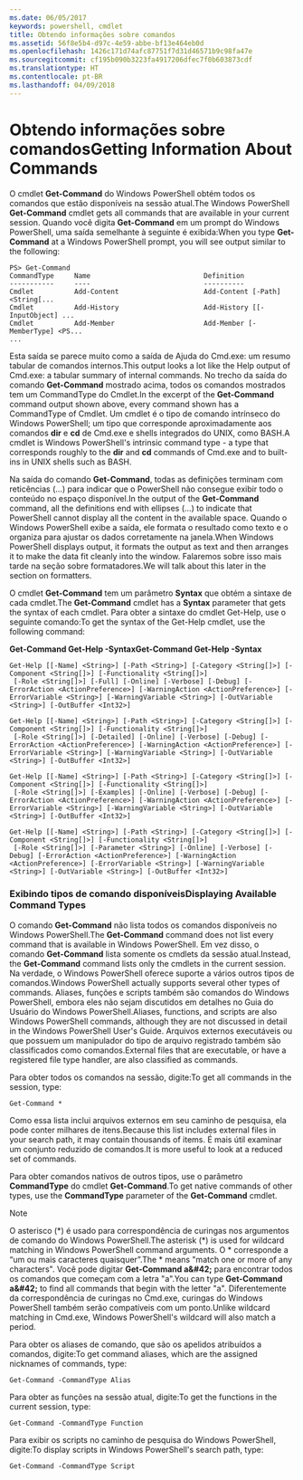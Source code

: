 ```yaml
---
ms.date: 06/05/2017
keywords: powershell, cmdlet
title: Obtendo informações sobre comandos
ms.assetid: 56f8e5b4-d97c-4e59-abbe-bf13e464eb0d
ms.openlocfilehash: 1426c171d74afc87751f7d31d46571b9c98fa47e
ms.sourcegitcommit: cf195b090b3223fa4917206dfec7f0b603873cdf
ms.translationtype: HT
ms.contentlocale: pt-BR
ms.lasthandoff: 04/09/2018
---
```

# <a name="getting-information-about-commands"></a><span data-ttu-id="8ae78-103">Obtendo informações sobre comandos</span><span class="sxs-lookup"><span data-stu-id="8ae78-103">Getting Information About Commands</span></span>
<span data-ttu-id="8ae78-104">O cmdlet **Get-Command** do Windows PowerShell obtém todos os comandos que estão disponíveis na sessão atual.</span><span class="sxs-lookup"><span data-stu-id="8ae78-104">The Windows PowerShell **Get-Command** cmdlet gets all commands that are available in your current session.</span></span> <span data-ttu-id="8ae78-105">Quando você digita **Get-Command** em um prompt do Windows PowerShell, uma saída semelhante à seguinte é exibida:</span><span class="sxs-lookup"><span data-stu-id="8ae78-105">When you type **Get-Command** at a Windows PowerShell prompt, you will see output similar to the following:</span></span>

```
PS> Get-Command
CommandType     Name                            Definition
-----------     ----                            ----------
Cmdlet          Add-Content                     Add-Content [-Path] <String[...
Cmdlet          Add-History                     Add-History [[-InputObject] ...
Cmdlet          Add-Member                      Add-Member [-MemberType] <PS...
...
```

<span data-ttu-id="8ae78-106">Esta saída se parece muito como a saída de Ajuda do Cmd.exe: um resumo tabular de comandos internos.</span><span class="sxs-lookup"><span data-stu-id="8ae78-106">This output looks a lot like the Help output of Cmd.exe: a tabular summary of internal commands.</span></span> <span data-ttu-id="8ae78-107">No trecho da saída do comando **Get-Command** mostrado acima, todos os comandos mostrados tem um CommandType do Cmdlet.</span><span class="sxs-lookup"><span data-stu-id="8ae78-107">In the excerpt of the **Get-Command** command output shown above, every command shown has a CommandType of Cmdlet.</span></span> <span data-ttu-id="8ae78-108">Um cmdlet é o tipo de comando intrínseco do Windows PowerShell; um tipo que corresponde aproximadamente aos comandos **dir** e **cd** de Cmd.exe e shells integrados do UNIX, como BASH.</span><span class="sxs-lookup"><span data-stu-id="8ae78-108">A cmdlet is Windows PowerShell's intrinsic command type - a type that corresponds roughly to the **dir** and **cd** commands of Cmd.exe and to built-ins in UNIX shells such as BASH.</span></span>

<span data-ttu-id="8ae78-109">Na saída do comando **Get-Command**, todas as definições terminam com reticências (...) para indicar que o PowerShell não consegue exibir todo o conteúdo no espaço disponível.</span><span class="sxs-lookup"><span data-stu-id="8ae78-109">In the output of the **Get-Command** command, all the definitions end with ellipses (...) to indicate that PowerShell cannot display all the content in the available space.</span></span> <span data-ttu-id="8ae78-110">Quando o Windows PowerShell exibe a saída, ele formata o resultado como texto e o organiza para ajustar os dados corretamente na janela.</span><span class="sxs-lookup"><span data-stu-id="8ae78-110">When Windows PowerShell displays output, it formats the output as text and then arranges it to make the data fit cleanly into the window.</span></span> <span data-ttu-id="8ae78-111">Falaremos sobre isso mais tarde na seção sobre formatadores.</span><span class="sxs-lookup"><span data-stu-id="8ae78-111">We will talk about this later in the section on formatters.</span></span>

<span data-ttu-id="8ae78-112">O cmdlet **Get-Command** tem um parâmetro **Syntax** que obtém a sintaxe de cada cmdlet.</span><span class="sxs-lookup"><span data-stu-id="8ae78-112">The **Get-Command** cmdlet has a **Syntax** parameter that gets the syntax of each cmdlet.</span></span> <span data-ttu-id="8ae78-113">Para obter a sintaxe do cmdlet Get-Help, use o seguinte comando:</span><span class="sxs-lookup"><span data-stu-id="8ae78-113">To get the syntax of the Get-Help cmdlet, use the following command:</span></span>

<span data-ttu-id="8ae78-114">**Get-Command Get-Help -Syntax**</span><span class="sxs-lookup"><span data-stu-id="8ae78-114">**Get-Command Get-Help -Syntax**</span></span>

```
Get-Help [[-Name] <String>] [-Path <String>] [-Category <String[]>] [-Component <String[]>] [-Functionality <String[]>]
 [-Role <String[]>] [-Full] [-Online] [-Verbose] [-Debug] [-ErrorAction <ActionPreference>] [-WarningAction <ActionPreference>] [-ErrorVariable <String>] [-WarningVariable <String>] [-OutVariable <String>] [-OutBuffer <Int32>]

Get-Help [[-Name] <String>] [-Path <String>] [-Category <String[]>] [-Component <String[]>] [-Functionality <String[]>]
 [-Role <String[]>] [-Detailed] [-Online] [-Verbose] [-Debug] [-ErrorAction <ActionPreference>] [-WarningAction <ActionPreference>] [-ErrorVariable <String>] [-WarningVariable <String>] [-OutVariable <String>] [-OutBuffer <Int32>]

Get-Help [[-Name] <String>] [-Path <String>] [-Category <String[]>] [-Component <String[]>] [-Functionality <String[]>]
 [-Role <String[]>] [-Examples] [-Online] [-Verbose] [-Debug] [-ErrorAction <ActionPreference>] [-WarningAction <ActionPreference>] [-ErrorVariable <String>] [-WarningVariable <String>] [-OutVariable <String>] [-OutBuffer <Int32>]

Get-Help [[-Name] <String>] [-Path <String>] [-Category <String[]>] [-Component <String[]>] [-Functionality <String[]>]
 [-Role <String[]>] [-Parameter <String>] [-Online] [-Verbose] [-Debug] [-ErrorAction <ActionPreference>] [-WarningAction <ActionPreference>] [-ErrorVariable <String>] [-WarningVariable <String>] [-OutVariable <String>] [-OutBuffer <Int32>]
```

### <a name="displaying-available-command-types"></a><span data-ttu-id="8ae78-115">Exibindo tipos de comando disponíveis</span><span class="sxs-lookup"><span data-stu-id="8ae78-115">Displaying Available Command Types</span></span>
<span data-ttu-id="8ae78-116">O comando **Get-Command** não lista todos os comandos disponíveis no Windows PowerShell.</span><span class="sxs-lookup"><span data-stu-id="8ae78-116">The **Get-Command** command does not list every command that is available in Windows PowerShell.</span></span> <span data-ttu-id="8ae78-117">Em vez disso, o comando **Get-Command** lista somente os cmdlets da sessão atual.</span><span class="sxs-lookup"><span data-stu-id="8ae78-117">Instead, the **Get-Command** command lists only the cmdlets in the current session.</span></span> <span data-ttu-id="8ae78-118">Na verdade, o Windows PowerShell oferece suporte a vários outros tipos de comandos.</span><span class="sxs-lookup"><span data-stu-id="8ae78-118">Windows PowerShell actually supports several other types of commands.</span></span> <span data-ttu-id="8ae78-119">Aliases, funções e scripts também são comandos do Windows PowerShell, embora eles não sejam discutidos em detalhes no Guia do Usuário do Windows PowerShell.</span><span class="sxs-lookup"><span data-stu-id="8ae78-119">Aliases, functions, and scripts are also Windows PowerShell commands, although they are not discussed in detail in the Windows PowerShell User's Guide.</span></span> <span data-ttu-id="8ae78-120">Arquivos externos executáveis ou que possuem um manipulador do tipo de arquivo registrado também são classificados como comandos.</span><span class="sxs-lookup"><span data-stu-id="8ae78-120">External files that are executable, or have a registered file type handler, are also classified as commands.</span></span>

<span data-ttu-id="8ae78-121">Para obter todos os comandos na sessão, digite:</span><span class="sxs-lookup"><span data-stu-id="8ae78-121">To get all commands in the session, type:</span></span>

```
Get-Command *
```

<span data-ttu-id="8ae78-122">Como essa lista inclui arquivos externos em seu caminho de pesquisa, ela pode conter milhares de itens.</span><span class="sxs-lookup"><span data-stu-id="8ae78-122">Because this list includes external files in your search path, it may contain thousands of items.</span></span> <span data-ttu-id="8ae78-123">É mais útil examinar um conjunto reduzido de comandos.</span><span class="sxs-lookup"><span data-stu-id="8ae78-123">It is more useful to look at a reduced set of commands.</span></span>

<span data-ttu-id="8ae78-124">Para obter comandos nativos de outros tipos, use o parâmetro **CommandType** do cmdlet **Get-Command**.</span><span class="sxs-lookup"><span data-stu-id="8ae78-124">To get native commands of other types, use the **CommandType** parameter of the **Get-Command** cmdlet.</span></span>

> [!NOTE]
> <span data-ttu-id="8ae78-125">O asterisco (\*) é usado para correspondência de curingas nos argumentos de comando do Windows PowerShell.</span><span class="sxs-lookup"><span data-stu-id="8ae78-125">The asterisk (\*) is used for wildcard matching in Windows PowerShell command arguments.</span></span> <span data-ttu-id="8ae78-126">O \* corresponde a “um ou mais caracteres quaisquer”.</span><span class="sxs-lookup"><span data-stu-id="8ae78-126">The \* means "match one or more of any characters".</span></span> <span data-ttu-id="8ae78-127">Você pode digitar **Get-Command a\&#42;** para encontrar todos os comandos que começam com a letra "a".</span><span class="sxs-lookup"><span data-stu-id="8ae78-127">You can type **Get-Command a\&#42;** to find all commands that begin with the letter "a".</span></span> <span data-ttu-id="8ae78-128">Diferentemente da correspondência de curingas no Cmd.exe, curingas do Windows PowerShell também serão compatíveis com um ponto.</span><span class="sxs-lookup"><span data-stu-id="8ae78-128">Unlike wildcard matching in Cmd.exe, Windows PowerShell's wildcard will also match a period.</span></span>

<span data-ttu-id="8ae78-129">Para obter os aliases de comando, que são os apelidos atribuídos a comandos, digite:</span><span class="sxs-lookup"><span data-stu-id="8ae78-129">To get command aliases, which are the assigned nicknames of commands, type:</span></span>

```
Get-Command -CommandType Alias
```

<span data-ttu-id="8ae78-130">Para obter as funções na sessão atual, digite:</span><span class="sxs-lookup"><span data-stu-id="8ae78-130">To get the functions in the current session, type:</span></span>

```
Get-Command -CommandType Function
```

<span data-ttu-id="8ae78-131">Para exibir os scripts no caminho de pesquisa do Windows PowerShell, digite:</span><span class="sxs-lookup"><span data-stu-id="8ae78-131">To display scripts in Windows PowerShell's search path, type:</span></span>

```
Get-Command -CommandType Script
```